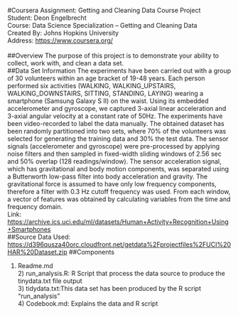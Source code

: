 #Coursera Assignment: Getting and Cleaning Data Course Project
<br/>Student: Deon Engelbrecht
<br/>Course: Data Science Specialization – Getting and Cleaning Data
<br/>Created By: Johns Hopkins University 
<br/>Address: https://www.coursera.org/  
<br/>
##Overview
The purpose of this project is to demonstrate your ability to collect, work with, and clean a data set.
<br/>
##Data Set Information
The experiments have been carried out with a group of 30 volunteers within an age bracket of 19-48 years. Each person performed six activities (WALKING, WALKING_UPSTAIRS, WALKING_DOWNSTAIRS, SITTING, STANDING, LAYING) wearing a smartphone (Samsung Galaxy S II) on the waist. Using its embedded accelerometer and gyroscope, we captured 3-axial linear acceleration and 3-axial angular velocity at a constant rate of 50Hz. The experiments have been video-recorded to label the data manually. The obtained dataset has been randomly partitioned into two sets, where 70% of the volunteers was selected for generating the training data and 30% the test data.
The sensor signals (accelerometer and gyroscope) were pre-processed by applying noise filters and then sampled in fixed-width sliding windows of 2.56 sec and 50% overlap (128 readings/window). The sensor acceleration signal, which has gravitational and body motion components, was separated using a Butterworth low-pass filter into body acceleration and gravity. The gravitational force is assumed to have only low frequency components, therefore a filter with 0.3 Hz cutoff frequency was used. From each window, a vector of features was obtained by calculating variables from the time and frequency domain.
<br/>Link: https://archive.ics.uci.edu/ml/datasets/Human+Activity+Recognition+Using+Smartphones
<br/>
##Source Data Used:
https://d396qusza40orc.cloudfront.net/getdata%2Fprojectfiles%2FUCI%20HAR%20Dataset.zip
##Components
1) Readme.md 
<br/>2) run_analysis.R: R Script that process the data source to produce the tinydata.txt file output
<br/>3) tidydata.txt:This data set has been produced by the R script “run_analysis”
<br/>4) Codebook.md: Explains the data and R script 

